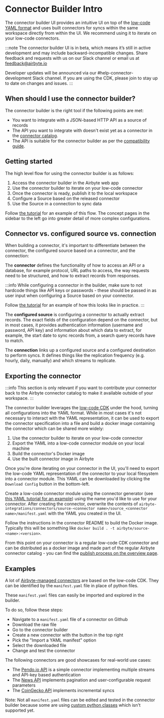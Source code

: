 # Connector Builder Intro

The connector builder UI provides an intuitive UI on top of the [low-code YAML format](https://docs.airbyte.com/connector-development/config-based/understanding-the-yaml-file/yaml-overview) and uses built connectors for syncs within the same workspace directly from within the UI. We recommend using it to iterate on your low-code connectors.

:::note
The connector builder UI is in beta, which means it’s still in active development and may include backward-incompatible changes. Share feedback and requests with us on our Slack channel or email us at feedback@airbyte.io

Developer updates will be announced via our #help-connector-development Slack channel. If you are using the CDK, please join to stay up to date on changes and issues.
:::


## When should I use the connector builder?

The connector builder is the right tool if the following points are met:
* You want to integrate with a JSON-based HTTP API as a source of records
* The API you want to integrate with doesn't exist yet as a connector in the [connector catalog](/category/sources).
* The API is suitable for the connector builder as per the
[compatibility guide](./connector-builder-compatibility.md).

## Getting started

The high level flow for using the connector builder is as follows:

1. Access the connector builder in the Airbyte web app
2. Use the connector builder to iterate on your low-code connector
3. Once the connector is ready, publish it to the local workspace
4. Configure a Source based on the released connector
5. Use the Source in a connection to sync data

Follow [the tutorial](./tutorial.mdx) for an example of this flow. The concept pages in the sidebar to the left go into greater detail of more complex configurations.

## Connector vs. configured source vs. connection

When building a connector, it's important to differentiate between the connector, the configured source based on a connector, and the connection:

The **connector** defines the functionality of how to access an API or a database, for example protocol, URL paths to access, the way requests need to be structured, and how to extract records from responses.

:::info
While configuring a connector in the builder, make sure to not hardcode things like API keys or passwords - these should be passed in as user input when configuring a Source based on your connector.

Follow [the tutorial](./tutorial.mdx) for an example of how this looks like in practice.
:::

The **configured source** is configuring a connector to actually extract records. The exact fields of the configuration depend on the connector, but in most cases, it provides authentication information (username and password, API key) and information about which data to extract, for example, the start date to sync records from, a search query records have to match.

The **connection** links up a configured source and a configured destination to perform syncs. It defines things like the replication frequency (e.g. hourly, daily, manually) and which streams to replicate.

## Exporting the connector

:::info
This section is only relevant if you want to contribute your connector back to the Airbyte connector catalog to make it available outside of your workspace.
:::

The connector builder leverages the [low-code CDK](https://docs.airbyte.com/connector-development/config-based/understanding-the-yaml-file/yaml-overview) under the hood, turning all configurations into the YAML format. While in most cases it's not necessary to interact with the YAML representation, it can be used to export the connector specification into a file and build a docker image containing the connector which can be shared more widely:

1. Use the connector builder to iterate on your low-code connector
2. Export the YAML into a low-code connector module on your local machine
3. Build the connector's Docker image
4. Use the built connector image in Airbyte

Once you're done iterating on your connector in the UI, you'll need to export the low-code YAML representation of the connector to your local filesystem into a connector module. This YAML can be downloaded by clicking the `Download Config` button in the bottom-left.

Create a low-code connector module using the connector generator (see [this YAML tutorial for an example](../config-based/tutorial/1-create-source.md)) using the name you'd like to use for your connector. After creating the connector, overwrite the contents of `airbyte-integrations/connectors/source-<connector name>/source_<connector name>/manifest.yaml` with the YAML you created in the UI.

Follow the instructions in the connector README to build the Docker image. Typically this will be something like `docker build . -t airbyte/source-<name>:<version>`.

From this point on your connector is a regular low-code CDK connector and can be distributed as a docker image and made part of the regular Airbyte connector catalog - you can find the [publish process on the overview page](/connector-development/#publishing-a-connector).

## Examples

A lot of [Airbyte-managed connectors](https://github.com/airbytehq/airbyte/tree/master/airbyte-integrations/connectors) are based on the low-code CDK. They can be identified by the `manifest.yaml` file in place of python files.

These `manifest.yaml` files can easily be imported and explored in the builder.

To do so, follow these steps:
* Navigate to a `manifest.yaml` file of a connector on Github
* Download the raw file
* Go to the connector builder
* Create a new connector with the button in the top right
* Pick the "Import a YAML manifest" option
* Select the downloaded file
* Change and test the connector

The following connectors are good showcases for real-world use cases:
* The [Pendo.io API](https://github.com/airbytehq/airbyte/blob/master/airbyte-integrations/connectors/source-pendo/source_pendo/manifest.yaml) is a simple connector implementing multiple streams and API-key based authentication
* The [News API](https://github.com/airbytehq/airbyte/blob/master/airbyte-integrations/connectors/source-news-api/source_news_api/manifest.yaml) implements pagination and user-configurable request parameters
* The [CoinGecko API](https://github.com/airbytehq/airbyte/blob/master/airbyte-integrations/connectors/source-coingecko-coins/source_coingecko_coins/manifest.yaml) implements incremental syncs

Note: Not all `manifest.yaml` files can be edited and tested in the connector builder because some are using [custom python classes](https://docs.airbyte.com/connector-development/config-based/advanced-topics#custom-components) which isn't supported yet.

